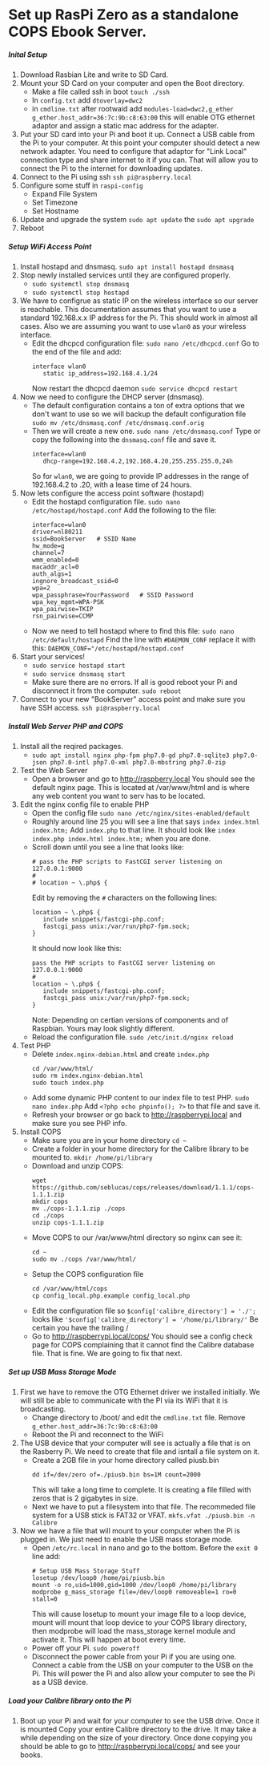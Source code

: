# Set up RasPi Zero as a standalone COPS Ebook Server.

##### Inital Setup
1. Download Rasbian Lite and write to SD Card.
2. Mount your SD Card on your computer and open the Boot directory.
   - Make a file called ssh in boot `touch ./ssh`
   - In `config.txt` add `dtoverlay=dwc2`
   - in `cmdline.txt` after rootwaid add `modules-load=dwc2,g_ether g_ether.host_addr=36:7c:9b:c8:63:00` this will enable OTG ethernet adaptor and assign a static mac address for the adapter.
3. Put your SD card into your Pi and boot it up. Connect a USB cable from the Pi to your computer. At this point your computer should detect a new network adapter. You need to configure that adaptor for "Link Local"  connection type and share internet to it if you can. That will allow you to connect the Pi to the internet for downloading updates.
4. Connect to the Pi using ssh `ssh pi@raspberry.local`
5. Configure some stuff in `raspi-config`
   - Expand File System
   - Set Timezone
   - Set Hostname
6. Update and upgrade the system `sudo apt update` the `sudo apt upgrade`
7. Reboot

##### Setup WiFi Access Point
1. Install hostapd and dnsmasq. `sudo apt install hostapd dnsmasq`
2. Stop newly installed services until they are configured properly.
   - `sudo systemctl stop dnsmasq`
   - `sudo systemctl stop hostapd`
3. We have to configrue as static IP on the wireless interface so our server is reachable. This documentation assumes that you want to use a standard 192.168.x.x IP address for the Pi. This should work in almost all cases. Also we are assuming you want to use `wlan0` as your wireless interface.
   - Edit the dhcpcd configuration file:
      `sudo nano /etc/dhcpcd.conf`
      Go to the end of the file and add:
      ```
      interface wlan0
         static ip_address=192.168.4.1/24
      ```
      Now restart the dhcpcd daemon `sudo service dhcpcd restart`
2. Now we need to configure the DHCP server (dnsmasq).
   - The default configuration contains a ton of extra options that we don't want to use so we will backup the default configuration file `sudo mv /etc/dnsmasq.conf /etc/dnsmasq.conf.orig`
   - Then we will create a new one. `sudo nano /etc/dnsmasq.conf`
      Type or copy the following into the `dnsmasq.conf` file and save it.
      ```
      interface=wlan0
         dhcp-range=192.168.4.2,192.168.4.20,255.255.255.0,24h
      ```
      So for `wlan0`, we are going to provide IP addresses in the range of 192.168.4.2 to .20, with a lease time of 24 hours.
3. Now lets configure the access point software (hostapd)
   - Edit the hostapd configuration file. `sudo nano /etc/hostapd/hostapd.conf`
      Add the following to the file:
      ```
      interface=wlan0
      driver=nl80211
      ssid=BookServer   # SSID Name
      hw_mode=g
      channel=7
      wmm_enabled=0
      macaddr_acl=0
      auth_algs=1
      ingnore_broadcast_ssid=0
      wpa=2
      wpa_passphrase=YourPassword   # SSID Password
      wpa_key_mgmt=WPA-PSK
      wpa_pairwise=TKIP
      rsn_pairwise=CCMP
      ```
   - Now we need to tell hostapd where to find this file: `sudo nano /etc/default/hostapd`
      Find the line with `#DAEMON_CONF` replace it with this:
      `DAEMON_CONF="/etc/hostapd/hostapd.conf`
4. Start your services!
   - `sudo service hostapd start`
   - `sudo service dnsmasq start`
   - Make sure there are no errors. If all is good reboot your Pi and disconnect it from the computer. `sudo reboot`
5. Connect to your new "BookServer" access point and make sure you have SSH access. `ssh pi@raspberry.local`

##### Install Web Server PHP and COPS
1. Install all the reqired packages.
   - `sudo apt install nginx php-fpm php7.0-gd php7.0-sqlite3 php7.0-json php7.0-intl php7.0-xml php7.0-mbstring php7.0-zip`
2. Test the Web Server
   - Open a browser and go to http://raspberry.local You should see the default nginx page. This is located at /var/www/html and is where any web content you want to serv has to be located.
3. Edit the nginx config file to enable PHP
   - Open the config file `sudo nano /etc/nginx/sites-enabled/default`
   - Roughly around line 25 you will see a line that says `index index.html index.htm;`
      Add `index.php` to that line. It should look like `index index.php index.html index.htm;` when you are done.
   - Scroll down until you see a line that looks like:
      ```
      # pass the PHP scripts to FastCGI server listening on
      127.0.0.1:9000
      #
      # location ~ \.php$ {
      ```
      Edit by removing the `#` characters on the following lines:
      ```
      location ~ \.php$ {
         include snippets/fastcgi-php.conf;
         fastcgi_pass unix:/var/run/php7-fpm.sock;
      }
      ```
      It should now look like this:
      ``` 
      pass the PHP scripts to FastCGI server listening on
      127.0.0.1:9000
      #
      location ~ \.php$ {
         include snippets/fastcgi-php.conf;
         fastcgi_pass unix:/var/run/php7-fpm.sock;
      }
      ```
      Note: Depending on certian versions of components and of Raspbian. Yours may look slightly different.
   - Reload the configuration file. `sudo /etc/init.d/nginx reload`
4. Test PHP
   - Delete `index.nginx-debian.html` and create `index.php`
      ```
      cd /var/www/html/
      sudo rm index.nginx-debian.html
      sudo touch index.php
      ```
   - Add some dynamic PHP content to our index file to test PHP.
      `sudo nano index.php`
      Add `<?php echo phpinfo(); ?>` to that file and save it.
   - Refresh your browser or go back to http://raspberrypi.local and make sure you see PHP info.
5. Install COPS
   - Make sure you are in your home directory `cd ~`
   - Create a folder in your home directory for the Calibre library to be mounted to. `mkdir /home/pi/library`
   - Download and unzip COPS:
      ```
      wget https://github.com/seblucas/cops/releases/download/1.1.1/cops-1.1.1.zip
      mkdir cops
      mv ./cops-1.1.1.zip ./cops
      cd ./cops
      unzip cops-1.1.1.zip
      ```
   - Move COPS to our /var/www/html directory so nginx can see it:
      ```
      cd ~
      sudo mv ./cops /var/www/html/
      ```
   - Setup the COPS configuration file
      ```
      cd /var/www/html/cops
      cp config_local.php.example config_local.php
      ```
   - Edit the configuration file so `$config['calibre_directory'] = './';` looks like `'$config['calibre_directory'] = '/home/pi/library/'` Be certain you have the trailing /
   - Go to http://raspberrypi.local/cops/ You should see a config check page for COPS complaining that it cannot find the Calibre database file. That is fine. We are going to fix that next.
   
##### Set up USB Mass Storage Mode
1. First we have to remove the OTG Ethernet driver we installed initially. We will still be able to communicate with the PI via its WiFi that it is broadcasting.
   - Change directory to /boot/ and edit the `cmdline.txt` file. Remove `g_ether.host_addr=36:7c:9b:c8:63:00`
   - Reboot the Pi and reconnect to the WiFi
2. The USB device that your computer will see is actually a file that is on the Rasberry Pi. We need to create that file and isntall a file system on it.
   - Create a 2GB file in your home directory called piusb.bin
      ```
      dd if=/dev/zero of=./piusb.bin bs=1M count=2000
      ```
      This will take a long time to complete. It is creating a file filled with zeros that is 2 gigabytes in size.
   - Next we have to put a filesystem into that file. The recommeded file system for a USB stick is FAT32 or VFAT.
      `mkfs.vfat ./piusb.bin -n Calibre`
3. Now we have a file that will mount to your computer when the Pi is plugged in. We just need to enable the USB mass storage mode.
   - Open `/etc/rc.local` in nano and go to the bottom. Before the `exit 0` line add:
      ```
      # Setup USB Mass Storage Stuff
      losetup /dev/loop0 /home/pi/piusb.bin
      mount -o ro,uid=1000,gid=1000 /dev/loop0 /home/pi/library
      modprobe g_mass_storage file=/dev/loop0 removeable=1 ro=0 stall=0
      ```
      This will cause losetup to mount your image file to a loop device, mount will mount that loop device to your COPS library directory, then modprobe will load the mass_storage kernel module and activate it. This will happen at boot every time.
   - Power off your Pi. `sudo poweroff`
   - Disconnect the power cable from your Pi if you are using one. Connect a cable from the USB on your computer to the USB on the Pi. This will power the Pi and also allow your computer to see the Pi as a USB device.
   
##### Load your Calibre library onto the Pi
1. Boot up your Pi and wait for your computer to see the USB drive. Once it is mounted Copy your entire Calibre directory to the drive. It may take a while depending on the size of your directory. Once done copying you should be able to go to http://raspberrypi.local/cops/ and see your books. 
